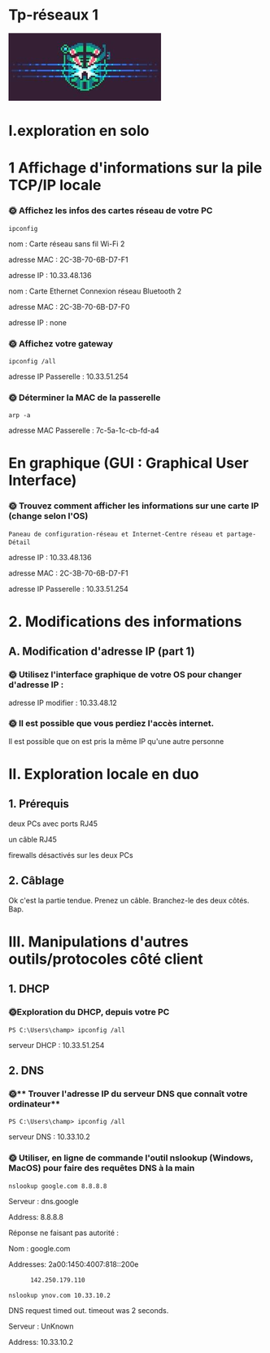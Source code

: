 # Tp-réseaux 1 
![Alt text](image.png)

# I.exploration en solo

# 1 Affichage d'informations sur la pile TCP/IP locale

### 🌞 Affichez les infos des cartes réseau de votre PC 

```
ipconfig
```
nom : Carte réseau sans fil Wi-Fi 2

adresse MAC : 2C-3B-70-6B-D7-F1

adresse IP : 10.33.48.136

nom : Carte Ethernet Connexion réseau Bluetooth 2

adresse MAC : 2C-3B-70-6B-D7-F0

adresse IP : none

### 🌞 Affichez votre gateway

```
ipconfig /all
```
adresse IP Passerelle : 10.33.51.254

### 🌞 Déterminer la MAC de la passerelle

```
arp -a 
```
adresse MAC Passerelle : 7c-5a-1c-cb-fd-a4

# En graphique (GUI : Graphical User Interface)

### 🌞 Trouvez comment afficher les informations sur une carte IP (change selon l'OS)

```
Paneau de configuration-réseau et Internet-Centre réseau et partage-Détail
```

adresse IP : 10.33.48.136

adresse MAC : 2C-3B-70-6B-D7-F1

adresse IP Passerelle : 10.33.51.254

# 2. Modifications des informations 

## A. Modification d'adresse IP (part 1)

### 🌞 Utilisez l'interface graphique de votre OS pour changer d'adresse IP :

adresse IP modifier : 10.33.48.12

### 🌞 Il est possible que vous perdiez l'accès internet.

Il est possible que on est pris la même IP qu'une autre personne

# II. Exploration locale en duo

## 1. Prérequis

deux PCs avec ports RJ45

un câble RJ45

firewalls désactivés sur les deux PCs

## 2. Câblage

Ok c'est la partie tendue. Prenez un câble. Branchez-le des deux côtés. Bap.

# III. Manipulations d'autres outils/protocoles côté client

## 1. DHCP

### 🌞Exploration du DHCP, depuis votre PC
```
PS C:\Users\champ> ipconfig /all
```
serveur DHCP :  10.33.51.254

## 2. DNS

### 🌞** Trouver l'adresse IP du serveur DNS que connaît votre ordinateur**
```
PS C:\Users\champ> ipconfig /all
```
serveur DNS : 10.33.10.2

### 🌞 Utiliser, en ligne de commande l'outil nslookup (Windows, MacOS) pour faire des requêtes DNS à la main

```
nslookup google.com 8.8.8.8
```
Serveur :   dns.google

Address:  8.8.8.8

Réponse ne faisant pas autorité :

Nom :    google.com

Addresses:  2a00:1450:4007:818::200e

          142.250.179.110
```
nslookup ynov.com 10.33.10.2
```
DNS request timed out.
    timeout was 2 seconds.

Serveur :   UnKnown

Address:  10.33.10.2